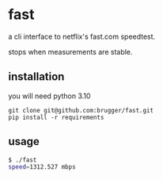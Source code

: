 # fast

a cli interface to netflix's fast.com speedtest.

stops when measurements are stable.

## installation

you will need python 3.10

```
git clone git@github.com:brugger/fast.git
pip install -r requirements
```

## usage

```bash
$ ./fast
speed=1312.527 mbps
```
